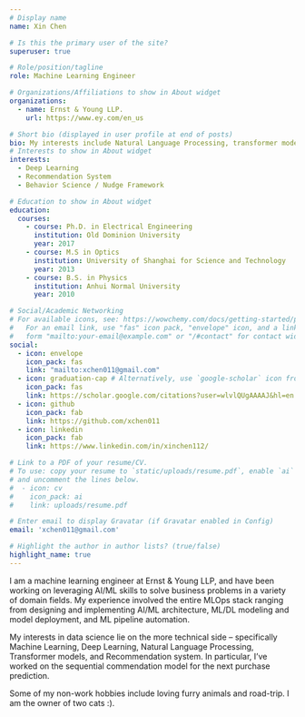 ```yaml
---
# Display name
name: Xin Chen

# Is this the primary user of the site?
superuser: true

# Role/position/tagline
role: Machine Learning Engineer

# Organizations/Affiliations to show in About widget
organizations:
  - name: Ernst & Young LLP.
    url: https://www.ey.com/en_us

# Short bio (displayed in user profile at end of posts)
bio: My interests include Natural Language Processing, transformer models, recommendation system, and sequence modeling.
# Interests to show in About widget
interests:
  - Deep Learning
  - Recommendation System
  - Behavior Science / Nudge Framework

# Education to show in About widget
education:
  courses:
    - course: Ph.D. in Electrical Engineering
      institution: Old Dominion University
      year: 2017
    - course: M.S in Optics
      institution: University of Shanghai for Science and Technology
      year: 2013
    - course: B.S. in Physics
      institution: Anhui Normal University
      year: 2010

# Social/Academic Networking
# For available icons, see: https://wowchemy.com/docs/getting-started/page-builder/#icons
#   For an email link, use "fas" icon pack, "envelope" icon, and a link in the
#   form "mailto:your-email@example.com" or "/#contact" for contact widget.
social:
  - icon: envelope
    icon_pack: fas
    link: "mailto:xchen011@gmail.com"
  - icon: graduation-cap # Alternatively, use `google-scholar` icon from `ai` icon pack
    icon_pack: fas
    link: https://scholar.google.com/citations?user=wlvlQUgAAAAJ&hl=en
  - icon: github
    icon_pack: fab
    link: https://github.com/xchen011
  - icon: linkedin
    icon_pack: fab
    link: https://www.linkedin.com/in/xinchen112/

# Link to a PDF of your resume/CV.
# To use: copy your resume to `static/uploads/resume.pdf`, enable `ai` icons in `params.toml`,
# and uncomment the lines below.
#  - icon: cv
#    icon_pack: ai
#    link: uploads/resume.pdf

# Enter email to display Gravatar (if Gravatar enabled in Config)
email: 'xchen011@gmail.com'

# Highlight the author in author lists? (true/false)
highlight_name: true
---
```

I am a machine learning engineer at Ernst & Young LLP, and have been working on leveraging AI/ML skills to solve business problems in a variety of domain fields. My experience involved the entire MLOps stack ranging from designing and implementing AI/ML architecture, ML/DL modeling and model deployment, and ML pipeline automation. 

My interests in data science lie on the more technical side – specifically Machine Learning, Deep Learning, Natural Language Processing, Transformer models, and Recommendation system. In particular, I’ve worked on the sequential commendation model for the next purchase prediction. 

Some of my non-work hobbies include loving furry animals and road-trip. I am the owner of two cats :).
